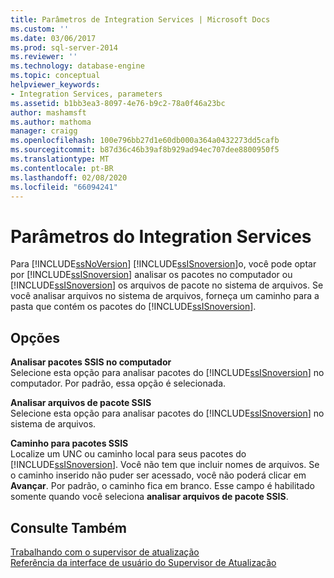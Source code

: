 ```yaml
---
title: Parâmetros de Integration Services | Microsoft Docs
ms.custom: ''
ms.date: 03/06/2017
ms.prod: sql-server-2014
ms.reviewer: ''
ms.technology: database-engine
ms.topic: conceptual
helpviewer_keywords:
- Integration Services, parameters
ms.assetid: b1bb3ea3-8097-4e76-b9c2-78a0f46a23bc
author: mashamsft
ms.author: mathoma
manager: craigg
ms.openlocfilehash: 100e796bb27d1e60db000a364a0432273dd5cafb
ms.sourcegitcommit: b87d36c46b39af8b929ad94ec707dee8800950f5
ms.translationtype: MT
ms.contentlocale: pt-BR
ms.lasthandoff: 02/08/2020
ms.locfileid: "66094241"
---
```

# <a name="integration-services-parameters"></a>Parâmetros do Integration Services
  Para [!INCLUDE[ssNoVersion](../../includes/ssnoversion-md.md)] [!INCLUDE[ssISnoversion](../../includes/ssisnoversion-md.md)]o, você pode optar por [!INCLUDE[ssISnoversion](../../includes/ssisnoversion-md.md)] analisar os pacotes no computador ou [!INCLUDE[ssISnoversion](../../includes/ssisnoversion-md.md)] os arquivos de pacote no sistema de arquivos. Se você analisar arquivos no sistema de arquivos, forneça um caminho para a pasta que contém os pacotes do [!INCLUDE[ssISnoversion](../../includes/ssisnoversion-md.md)].  
  
## <a name="options"></a>Opções  
 **Analisar pacotes SSIS no computador**  
 Selecione esta opção para analisar pacotes do [!INCLUDE[ssISnoversion](../../includes/ssisnoversion-md.md)] no computador. Por padrão, essa opção é selecionada.  
  
 **Analisar arquivos de pacote SSIS**  
 Selecione esta opção para analisar pacotes do [!INCLUDE[ssISnoversion](../../includes/ssisnoversion-md.md)] no sistema de arquivos.  
  
 **Caminho para pacotes SSIS**  
 Localize um UNC ou caminho local para seus pacotes do [!INCLUDE[ssISnoversion](../../includes/ssisnoversion-md.md)]. Você não tem que incluir nomes de arquivos. Se o caminho inserido não puder ser acessado, você não poderá clicar em **Avançar**. Por padrão, o caminho fica em branco. Esse campo é habilitado somente quando você seleciona **analisar arquivos de pacote SSIS**.  
  
## <a name="see-also"></a>Consulte Também  
 [Trabalhando com o supervisor de atualização](../../../2014/sql-server/install/working-with-upgrade-advisor.md)   
 [Referência da interface de usuário do Supervisor de Atualização](../../../2014/sql-server/install/upgrade-advisor-user-interface-reference.md)  
  
  

